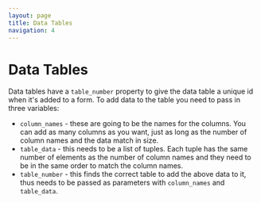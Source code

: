 ```yaml
---
layout: page
title: Data Tables
navigation: 4
---
```


# Data Tables
Data tables have a `table_number` property to give the data table a unique id when it's added to a form. To add data to the table you need to pass in three variables: 
- `column_names` - these are going to be the names for the columns. You can add as many columns as you want, just as long as the number of column names and the data match in size.
- `table_data` - this needs to be a list of tuples. Each tuple has the same number of elements as the number of column names and they need to be in the same order to match the column names. 
- `table_number` - this finds the correct table to add the above data to it, thus needs to be passed as parameters with `column_names` and `table_data`.